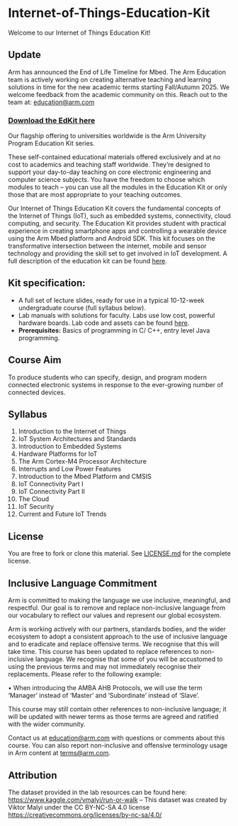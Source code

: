 
# Internet-of-Things-Education-Kit

Welcome to our Internet of Things Education Kit!

## Update

Arm has announced the End of Life Timeline for Mbed. The Arm Education team is actively working on creating alternative teaching and learning solutions in time for the new academic terms starting Fall/Autumn 2025. We welcome feedback from the academic community on this. Reach out to the team at: education@arm.com

### [Download the EdKit here](https://github.com/arm-university/Internet-of-Things-Education-Kit/archive/refs/heads/main.zip)

Our flagship offering to universities worldwide is the Arm University Program Education Kit series.

These self-contained educational materials offered exclusively and at no cost to academics and teaching staff worldwide. They’re designed to support your day-to-day teaching on core electronic engineering and computer science subjects. You have the freedom to choose which modules to teach – you can use all the modules in the Education Kit or only those that are most appropriate to your teaching outcomes.

Our Internet of Things Education Kit covers the  fundamental concepts of the Internet of Things (IoT), such as embedded systems, connectivity, cloud computing, and security. The Education Kit provides student with practical experience in creating smartphone apps and controlling a wearable device using the Arm Mbed platform and Android SDK. This kit focuses on the transformative intersection between the internet, mobile and sensor technology and providing the skill set to get involved in IoT development. A full description of the education kit can be found [here](https://www.arm.com/resources/education/education-kits/internet-of-things).


 ## Kit specification:

* A full set of lecture slides, ready for use in a typical 10-12-week undergraduate course (full syllabus below).
* Lab manuals with solutions for faculty. Labs use low cost, powerful hardware boards. Lab code and assets can be found [here](https://community.arm.com/aup/iot-st/).
* **Prerequisites:** Basics of programming in C/ C++, entry level Java programming.

## Course Aim
To produce students who can specify, design, and program modern connected electronic systems in response to the ever-growing number of connected devices.

## Syllabus
1. Introduction to the Internet of Things
1. IoT System Architectures and Standards 
1. Introduction to Embedded Systems
1. Hardware Platforms for IoT
1. The Arm Cortex-M4 Processor Architecture
1. Interrupts and Low Power Features
1. Introduction to the Mbed Platform and CMSIS
1. IoT Connectivity Part I 
1. IoT Connectivity Part II
1. The Cloud
1. IoT Security
1. Current and Future IoT Trends

## License
You are free to fork or clone this material. See [LICENSE.md](https://github.com/arm-university/Internet-of-Things-Education-Kit/blob/main/License/LICENSE.md) for the complete license.

## Inclusive Language Commitment
Arm is committed to making the language we use inclusive, meaningful, and respectful. Our goal is to remove and replace non-inclusive language from our vocabulary to reflect our values and represent our global ecosystem.
 
Arm is working actively with our partners, standards bodies, and the wider ecosystem to adopt a consistent approach to the use of inclusive language and to eradicate and replace offensive terms. We recognise that this will take time. This course has been updated to replace references to non-inclusive language. We recognise that some of you will be accustomed to using the previous terms and may not immediately recognise their replacements. Please refer to the following example:

•	When introducing the AMBA AHB Protocols, we will use the term ‘Manager’ instead of ‘Master’ and ‘Subordinate’ instead of ‘Slave’. 

This course may still contain other references to non-inclusive language; it will be updated with newer terms as those terms are agreed and ratified with the wider community.

Contact us at education@arm.com with questions or comments about this course. You can also report non-inclusive and offensive terminology usage in Arm content at terms@arm.com.

## Attribution
The dataset provided in the lab resources can be found here: https://www.kaggle.com/vmalyi/run-or-walk – This dataset was created by Viktor Malyi under the CC BY-NC-SA 4.0 license https://creativecommons.org/licenses/by-nc-sa/4.0/
